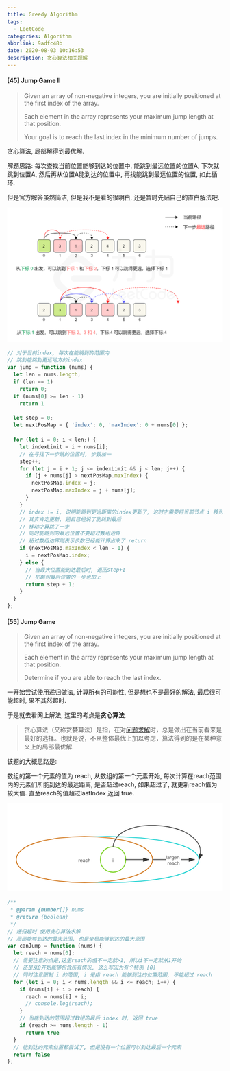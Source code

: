 ```yaml
---
title: Greedy Algorithm
tags:
  - LeetCode
categories: Algorithm
abbrlink: 9adfc48b
date: 2020-08-03 10:16:53
description: 贪心算法相关题解
---
```


#### [45] Jump Game II

>  Given an array of non-negative integers, you are initially positioned at the first index of the array.
>
>  Each element in the array represents your maximum jump length at that position.
>
>  Your goal is to reach the last index in the minimum number of jumps.



贪心算法, 局部解得到最优解.

解题思路: 每次查找当前位置能够到达的位置中, 能跳到最远位置的位置A, 下次就跳到位置A, 然后再从位置A能到达的位置中, 再找能跳到最远位置的位置, 如此循环.

但是官方解答虽然简洁, 但是我不是看的很明白, 还是暂时先贴自己的直白解法吧.

![45_fig1](Greedy-Algorithm/45_fig1.png)

```javascript
// 对于当前index, 每次在能跳到的范围内
// 跳到能跳到更远地方的index
var jump = function (nums) {
  let len = nums.length;
  if (len == 1)
    return 0;
  if (nums[0] >= len - 1)
    return 1

  let step = 0;
  let nextPosMap = { 'index': 0, 'maxIndex': 0 + nums[0] };

  for (let i = 0; i < len;) {
    let indexLimit = i + nums[i];
    // 在寻找下一步跳的位置时, 步数加一
    step++;
    for (let j = i + 1; j <= indexLimit && j < len; j++) {
      if (j + nums[j] > nextPosMap.maxIndex) {
        nextPosMap.index = j;
        nextPosMap.maxIndex = j + nums[j];
      }
    }
    // index != i, 说明能跳到更远距离的index更新了, 这时才需要将当前节点 i 移到index
    // 其实肯定更新, 题目已经说了能跳到最后
    // 移动才算跳了一步
    // 同时能跳到的最远位置不要超过数组边界
    // 超过数组边界则表示步数已经能计算出来了 return
    if (nextPosMap.maxIndex < len - 1) {
      i = nextPosMap.index;
    } else {
      // 当最大位置能到达最后时, 返回step+1
      // 把跳到最后位置的一步也加上
      return step + 1;
    }
  }
};
```



#### [55] Jump Game

> Given an array of non-negative integers, you are initially positioned at the first index of the array.
>
> Each element in the array represents your maximum jump length at that position.
>
> Determine if you are able to reach the last index.



一开始尝试使用递归做法, 计算所有的可能性, 但是想也不是最好的解法, 最后很可能超时, 果不其然超时.

于是就去看网上解法, 这里的考点是**贪心算法**.

> 贪心算法（又称贪婪算法）是指，在对[问题求解](https://baike.baidu.com/item/问题求解/6693186)时，总是做出在当前看来是最好的选择。也就是说，不从整体最优上加以考虑，算法得到的是在某种意义上的局部最优解



该题的大概思路是:

数组的第一个元素的值为 reach, 从数组的第一个元素开始, 每次计算在reach范围内的元素们所能到达的最远距离, 是否超过reach, 如果超过了, 就更新reach值为较大值. 直至reach的值超过lastIndex 返回 true.

![largen-reach](Greedy-Algorithm/largen-reach.png)

```javascript
/**
 * @param {number[]} nums
 * @return {boolean}
 */
// 递归超时 使用贪心算法求解
// 局部能够到达的最大范围, 也是全局能够到达的最大范围
var canJump = function (nums) {
  let reach = nums[0];
  // 需要注意的点是,这里reach的值不一定就>1, 所以i不一定就从1开始
  // 还是从0开始能够包含所有情况, 这么写因为有个特例 [0]
  // 同时注意限制 i 的范围, i 是指 reach 能够到达的位置范围, 不能超过 reach
  for (let i = 0; i < nums.length && i <= reach; i++) {
    if (nums[i] + i > reach) {
      reach = nums[i] + i;
      // console.log(reach);
    }
    // 当能到达的范围超过数组的最后 index 时, 返回 true
    if (reach >= nums.length - 1)
      return true
  }
  // 能到达的元素位置都尝试了, 但是没有一个位置可以到达最后一个元素
  return false
};
```



